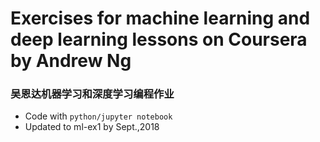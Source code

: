 # Exercises for machine learning and deep learning lessons on Coursera by Andrew Ng
### 吴恩达机器学习和深度学习编程作业

* Code with `python/jupyter notebook`
* Updated to ml-ex1 by Sept.,2018